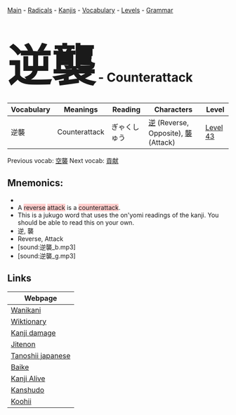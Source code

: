 <style> bigfont {font-size: 100px}</style>
[Main](../README.md) -
[Radicals](../radicals.md) -
[Kanjis](../kanjis.md) -
[Vocabulary](../vocabulary.md) -
[Levels](../levels.md) -
[Grammar](../grammar.md)
# <bigfont> 逆襲</bigfont> - Counterattack 

| Vocabulary | Meanings | Reading | Characters | Level |
| --- | --- | --- | --- | --- |
| 逆襲 | Counterattack | ぎゃくしゅう |  [逆](../kanjis/逆.md) (Reverse, Opposite), [襲](../kanjis/襲.md) (Attack) | [Level 43](../levels/wk_level43.md) |

Previous vocab: [空襲](空襲.md) Next vocab: [貢献](貢献.md) 

## Mnemonics:

* 
* A <span style="background-color:#ffcccb"> reverse</span> <span style="background-color:#ffcccb"> attack</span> is a <span style="background-color:#ffcccb"> counterattack</span>.
* This is a jukugo word that uses the on'yomi readings of the kanji. You should be able to read this on your own.
* 逆, 襲
* Reverse, Attack
* [sound:逆襲_b.mp3]
* [sound:逆襲_g.mp3]


## Links 

| Webpage |
| --- |
| [Wanikani          ](https://www.wanikani.com/kanji/逆襲) |
| [Wiktionary        ](https://en.wiktionary.org/wiki/逆襲) |
| [Kanji damage      ](http://www.kanjidamage.com/kanji/search?utf8=✓&q=逆襲) |
| [Jitenon           ](https://jitenon.com/kanji/逆襲) |
| [Tanoshii japanese ](https://www.tanoshiijapanese.com/dictionary/kanji.cfm?k=逆襲) |
| [Baike             ](https://baike.baidu.com/item/逆襲) |
| [Kanji Alive       ](https://app.kanjialive.com/逆襲) |
| [Kanshudo          ](https://www.kanshudo.com/searchmn?q=逆襲) |
| [Koohii            ](https://kanji.koohii.com/study/kanji/逆襲) |
